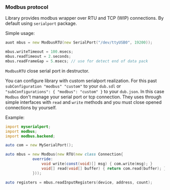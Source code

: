 ### Modbus protocol

Library provides modbus wrapper over RTU and TCP (WIP) connections.
By default using `serialport` package.

Simple usage:

```d
auot mbus = new ModbusRTU(new SerialPort("/dev/ttyUSB0", 19200));

mbus.writeTimeout = 100.msecs;
mbus.readTimeout = 2.seconds;
mbus.readFrameGap = 5.msecs; // use for detect end of data pack
```

`ModbusRTU` close serial port in destructor.

You can configure library with custom serialport realization.
For this past `subConfiguration "modbus" "custom"` to your `dub.sdl`
or `"subConfigurations": { "modbus": "custom" }` to your `dub.json`.
In this case `Modbus` don't manage your serial port or tcp connection.
They uses through simple interfaces with `read` and `write` methods and
you must close opened connections by yourself.

Example:

```d
import myserialport;
import modbus;
import modbus.backend;

auto com = new MySerialPort();

auto mbus = new Modbus(new RTU(new class Connection{
            override:
                void write(const(void)[] msg) { com.write(msg); }
                void[] read(void[] buffer) { return com.read(buffer); }
            }));

auto registers = mbus.readInputRegisters(device, address, count);
```